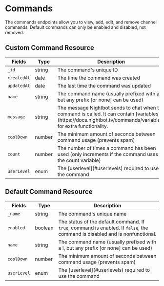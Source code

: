 # Commands

The commands endpoints allow you to view, add, edit, and remove channel commands. Default commands can only be enabled and disabled, not removed.

## Custom Command Resource

<table>
	<thead>
		<tr>
			<th>Fields</th>
			<th>Type</th>
			<th>Description</th>
		</tr>
	</thead>
	<tbody>
		<tr>
			<td><code>_id</code></td>
			<td>string</td>
			<td>The command's unique ID</td>
		</tr>
		<tr>
			<td><code>createdAt</code></td>
			<td>date</td>
			<td>The time the command was created</td>
		</tr>
		<tr>
			<td><code>updatedAt</code></td>
			<td>date</td>
			<td>The last time the command was updated</td>
		</tr>
		<tr>
			<td><code>name</code></td>
			<td>string</td>
			<td>The command name (usually prefixed with a !, but any prefix [or none] can be used)</td>
		</tr>
		<tr>
			<td><code>message</code></td>
			<td>string</td>
			<td>The message Nightbot sends to chat when the command is called. It can contain [variables](https://docs.nightbot.tv/commands/variables) for extra functionality.</td>
		</tr>
		<tr>
			<td><code>coolDown</code></td>
			<td>number</td>
			<td>The minimum amount of seconds between command usage (prevents spam)</td>
		</tr>
		<tr>
			<td><code>count</code></td>
			<td>number</td>
			<td>The number of times a command has been used (only increments if the command uses the count variable)</td>
		</tr>
		<tr>
			<td><code>userLevel</code></td>
			<td>enum</td>
			<td>The [userlevel](#userlevels) required to use the command</td>
		</tr>
	</tbody>
</table>

## Default Command Resource

<table>
	<thead>
		<tr>
			<th>Fields</th>
			<th>Type</th>
			<th>Description</th>
		</tr>
	</thead>
	<tbody>
		<tr>
			<td><code>_name</code></td>
			<td>string</td>
			<td>The command's unique name</td>
		</tr>
		<tr>
			<td><code>enabled</code></td>
			<td>boolean</td>
			<td>The status of the default command. If <code>true</code>, command is enabled. If <code>false</code>, the command is disabled and is nonfunctional.</td>
		</tr>
		<tr>
			<td><code>name</code></td>
			<td>string</td>
			<td>The command name (usually prefixed with a !, but any prefix [or none] can be used)</td>
		</tr>
		<tr>
			<td><code>coolDown</code></td>
			<td>number</td>
			<td>The minimum amount of seconds between command usage (prevents spam)</td>
		</tr>
		<tr>
			<td><code>userLevel</code></td>
			<td>enum</td>
			<td>The [userlevel](#userlevels) required to use the command</td>
		</tr>
	</tbody>
</table>